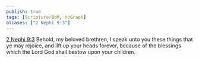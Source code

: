 ```yaml
---
publish: true
tags: [Scripture/BoM, noGraph]
aliases: ["2 Nephi 9:3"]
---
```

[2 Nephi 9:3](https://churchofjesuschrist.org/study/scriptures/bofm/2-ne/9?lang=eng&id=p3#p3) Behold, my beloved brethren, I speak unto you these things that ye may rejoice, and lift up your heads forever, because of the blessings which the Lord God shall bestow upon your children.
